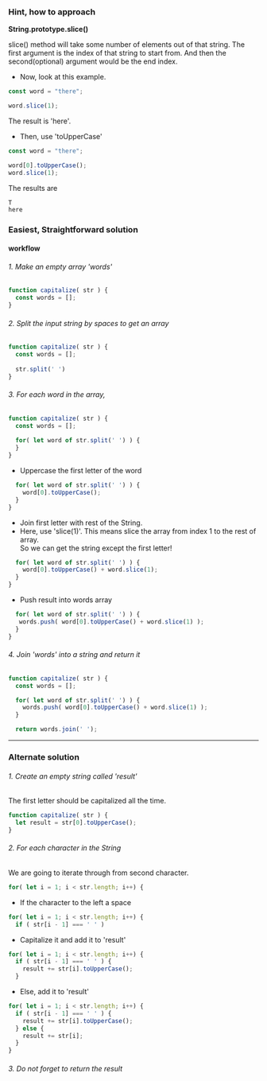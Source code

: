 
### Hint, how to approach

**String.prototype.slice()**

slice() method will take some number of elements out of that string.
The first argument is the index of that string to start from.
And then the second(optional) argument would be the end index.

- Now, look at this example.

```js
const word = "there";

word.slice(1);
```
The result is 'here'.

- Then, use 'toUpperCase'
```js
const word = "there";

word[0].toUpperCase();
word.slice(1);
```
The results are

```shellscript
T
here
```
### Easiest, Straightforward solution

#### workflow

###### 1. Make an empty array 'words'
```js
function capitalize( str ) {
  const words = [];
}
```
###### 2. Split the input string by spaces to get an array
```js
function capitalize( str ) {
  const words = [];
   
  str.split(' ')
}
```

###### 3. For each word in the array,
```js
function capitalize( str ) {
  const words = [];
   
  for( let word of str.split(' ') ) {
  }
}
```
- Uppercase the first letter of the word
```js
  for( let word of str.split(' ') ) {
    word[0].toUpperCase();
  }
}
```
- Join first letter with rest of the String.
- Here, use 'slice(1)'. This means slice the array from index 1 to the rest of array.  
So we can get the string except the first letter!
```js
  for( let word of str.split(' ') ) {
    word[0].toUpperCase() + word.slice(1);
  }
}
```
- Push result into words array
```js
  for( let word of str.split(' ') ) {
   words.push( word[0].toUpperCase() + word.slice(1) );
  }
}
```

###### 4. Join 'words' into a string and return it

```js
function capitalize( str ) {
  const words = [];

  for( let word of str.split(' ') ) {
    words.push( word[0].toUpperCase() + word.slice(1) );
  }

  return words.join(' ');
```
- - -

### Alternate solution 

###### 1. Create an empty string called 'result'

The first letter should be capitalized all the time.  
```js
function capitalize( str ) {
  let result = str[0].toUpperCase();
}
```

###### 2. For each character in the String

We are going to iterate through from second character.  
```js
for( let i = 1; i < str.length; i++) {
```
- If the character to the left a space
```js
for( let i = 1; i < str.length; i++) {
  if ( str[i - 1] === ' ' )
```
- Capitalize it and add it to 'result'
```js
for( let i = 1; i < str.length; i++) {
  if ( str[i - 1] === ' ' ) {
    result += str[i].toUpperCase();
  }
```
- Else, add it to 'result'
```js
for( let i = 1; i < str.length; i++) {
  if ( str[i - 1] === ' ' ) {
    result += str[i].toUpperCase();
  } else {
    result += str[i];
  }
}
```
###### 3. Do not forget to return the result

